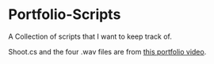 # Portfolio-Scripts
A Collection of scripts that I want to keep track of.

Shoot.cs and the four .wav files are from [this portfolio video](https://youtu.be/1qY_rRNEAlk).
